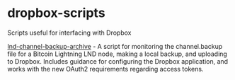 # dropbox-scripts
Scripts useful for interfacing with Dropbox


[lnd-channel-backup-archive](./lnd-channel-backup-archive.md) - A script for monitoring the channel.backup file for a Bitcoin Lightning LND node, making a local backup, and uploading to Dropbox.  Includes guidance for configuring the Dropbox application, and works with the new OAuth2 requirements regarding access tokens.
